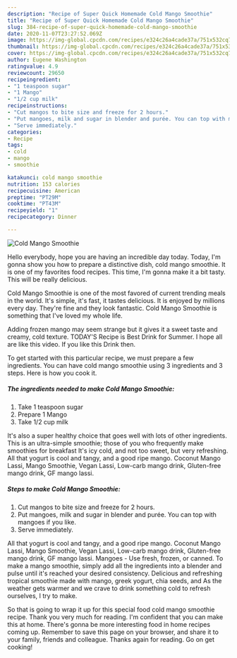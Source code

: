 ```yaml
---
description: "Recipe of Super Quick Homemade Cold Mango Smoothie"
title: "Recipe of Super Quick Homemade Cold Mango Smoothie"
slug: 384-recipe-of-super-quick-homemade-cold-mango-smoothie
date: 2020-11-07T23:27:52.069Z
image: https://img-global.cpcdn.com/recipes/e324c26a4cade37a/751x532cq70/cold-mango-smoothie-recipe-main-photo.jpg
thumbnail: https://img-global.cpcdn.com/recipes/e324c26a4cade37a/751x532cq70/cold-mango-smoothie-recipe-main-photo.jpg
cover: https://img-global.cpcdn.com/recipes/e324c26a4cade37a/751x532cq70/cold-mango-smoothie-recipe-main-photo.jpg
author: Eugene Washington
ratingvalue: 4.9
reviewcount: 29650
recipeingredient:
- "1 teaspoon sugar"
- "1 Mango"
- "1/2 cup milk"
recipeinstructions:
- "Cut mangos to bite size and freeze for 2 hours."
- "Put mangoes, milk and sugar in blender and purée. You can top with mangoes if you like."
- "Serve immediately."
categories:
- Recipe
tags:
- cold
- mango
- smoothie

katakunci: cold mango smoothie 
nutrition: 153 calories
recipecuisine: American
preptime: "PT29M"
cooktime: "PT43M"
recipeyield: "1"
recipecategory: Dinner

---
```



![Cold Mango Smoothie](https://img-global.cpcdn.com/recipes/e324c26a4cade37a/751x532cq70/cold-mango-smoothie-recipe-main-photo.jpg)

Hello everybody, hope you are having an incredible day today. Today, I'm gonna show you how to prepare a distinctive dish, cold mango smoothie. It is one of my favorites food recipes. This time, I'm gonna make it a bit tasty. This will be really delicious.

Cold Mango Smoothie is one of the most favored of current trending meals in the world. It's simple, it's fast, it tastes delicious. It is enjoyed by millions every day. They're fine and they look fantastic. Cold Mango Smoothie is something that I've loved my whole life.

Adding frozen mango may seem strange but it gives it a sweet taste and creamy, cold texture. TODAY&#39;S Recipe is Best Drink for Summer. I hope all are like this video. If you like this Drink then.


To get started with this particular recipe, we must prepare a few ingredients. You can have cold mango smoothie using 3 ingredients and 3 steps. Here is how you cook it.

<!--inarticleads1-->

##### The ingredients needed to make Cold Mango Smoothie:

1. Take 1 teaspoon sugar
1. Prepare 1 Mango
1. Take 1/2 cup milk


It&#39;s also a super healthy choice that goes well with lots of other ingredients. This is an ultra-simple smoothie; those of you who frequently make smoothies for breakfast It&#39;s icy cold, and not too sweet, but very refreshing. All that yogurt is cool and tangy, and a good ripe mango. Coconut Mango Lassi, Mango Smoothie, Vegan Lassi, Low-carb mango drink, Gluten-free mango drink, GF mango lassi. 

<!--inarticleads2-->

##### Steps to make Cold Mango Smoothie:

1. Cut mangos to bite size and freeze for 2 hours.
1. Put mangoes, milk and sugar in blender and purée. You can top with mangoes if you like.
1. Serve immediately.


All that yogurt is cool and tangy, and a good ripe mango. Coconut Mango Lassi, Mango Smoothie, Vegan Lassi, Low-carb mango drink, Gluten-free mango drink, GF mango lassi. Mangoes - Use fresh, frozen, or canned. To make a mango smoothie, simply add all the ingredients into a blender and pulse until it&#39;s reached your desired consistency. Delicious and refreshing tropical smoothie made with mango, greek yogurt, chia seeds, and As the weather gets warmer and we crave to drink something cold to refresh ourselves, I try to make. 

So that is going to wrap it up for this special food cold mango smoothie recipe. Thank you very much for reading. I'm confident that you can make this at home. There's gonna be more interesting food in home recipes coming up. Remember to save this page on your browser, and share it to your family, friends and colleague. Thanks again for reading. Go on get cooking!
